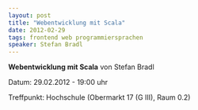 ```yaml
---
layout: post
title: "Webentwicklung mit Scala"
date: 2012-02-29
tags: frontend web programmiersprachen
speaker: Stefan Bradl
---
```


**Webentwicklung mit Scala** von Stefan Bradl
 
Datum: 29.02.2012 - 19:00 uhr

Treffpunkt: Hochschule (Obermarkt 17 (G III), Raum 0.2)